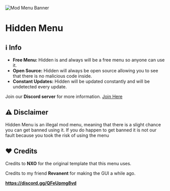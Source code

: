 ![Mod Menu Banner](https://raw.githubusercontent.com/menker-cs/Hidden/refs/heads/main/Untitled_presentation-removebg-preview.png)  

# Hidden Menu

## ℹ️ Info  
- **Free Menu:** Hidden is and always will be a free menu so anyone can use it.
- **Open Source:** Hidden will always be open source allowing you to see that there is no malicious code inside.
- **Constant Updates:** Hidden will be updated constantly and will be undetected every update.

Join our **Discord server** for more information.
[Join Here](https://discord.gg/QFeUpmg8vd)  

## ⚠️ Disclaimer  
Hidden Menu is an illegal mod menu, meaning that there is a slight chance you can get banned using it. If you do happen to get banned it is not our fault because you took the risk of using the menu
## ❤️ Credits  
Credits to **NXO** for the original template that this menu uses.

Credits to my friend **Revanent** for making the GUI a while ago.

**https://discord.gg/QFeUpmg8vd**
